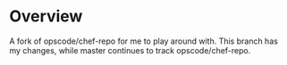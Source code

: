 Overview
========

A fork of opscode/chef-repo for me to play around with. This branch has my
changes, while master continues to track opscode/chef-repo.
